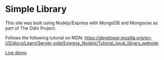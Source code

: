 # Simple Library

This site was built using Nodejs/Express with MongoDB and Mongoose as part of The Odin Project.

Follows the following tutorial on MDN:
https://developer.mozilla.org/en-US/docs/Learn/Server-side/Express_Nodejs/Tutorial_local_library_website:

[Live demo]()